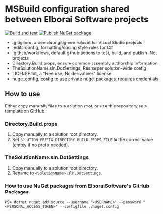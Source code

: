 # MSBuild configuration shared between Elborai Software projects

[![Build and test](https://github.com/ElboraiSoftware/REPLACE_ME/actions/workflows/build_and_test.yml/badge.svg)](https://github.com/ElboraiSoftware/REPLACE_ME/actions/workflows/build_and_test.yml)
[![Publish NuGet package](https://github.com/ElboraiSoftware/REPLACE_ME/actions/workflows/publish.yml/badge.svg)](https://github.com/ElboraiSoftware/REPLACE_ME/actions/workflows/publish.yml)

- .gitignore, a complete gitignore ruleset for Visual Studio projects
- .editorconfig, formatting/coding style rules for C#
- .github/workflows, default github actions to test, build, and publish .Net projects
- Directory.Build.props, ensure common assembly authorship information
- TheSolutionName.sln.DotSettings, Resharper solution-wide config
- LICENSE.txt, a "Free use, No derivatives" license
- nuget.config, config to use private nuget packages, requires credentials

## How to use

Either copy manually files to a solution root, or use this repository as a template on GitHub.

### Directory.Build.props

1. Copy manually to a solution root directory.
2. Set `SOLUTION_PREFIX_DIRECTORY_BUILD_PROPS_FILE` to the correct value (empty if no prefix needed).

### TheSolutionName.sln.DotSettings

1. Copy manually to a solution root directory.
2. Rename to `<SolutionName>.sln.DotSettings`.

### How to use NuGet packages from ElboraiSoftware's GitHub Packages

```psh
PS> dotnet nuget add source --username "<USERNAME>" --password "<PERSONAL_ACCESS_TOKEN>" --configfile ./nuget.config
```
